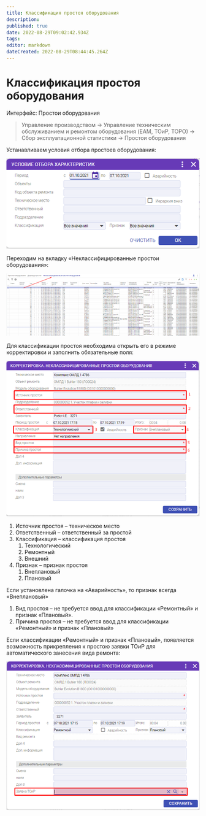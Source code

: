 ```yaml
---
title: Классификация простоя оборудования
description: 
published: true
date: 2022-08-29T09:02:42.934Z
tags: 
editor: markdown
dateCreated: 2022-08-29T08:44:45.264Z
---
```


# Классификация простоя оборудования

Интерфейс: Простои оборудования

>Управление производством → Управление техническим обслуживанием и ремонтом оборудования (EAM, ТОиР, ТОРО) → Сбор эксплуатационной статистики → Простои оборудования

Устанавливаем условия отбора простоев оборудования:

![](<../../assets/0 (59).png>)

Переходим на вкладку «Неклассифицированные простои оборудования»:

![](<../../assets/1 (18).png>)

Для классификации простоя необходима открыть его в режиме корректировки и заполнить обязательные поля:

![](<../../assets/2 (125).png>)

1. Источник простоя – техническое место
2. Ответственный – ответственный за простой
3. Классификация – классификация простоя
   1. Технологический
   2. Ремонтный
   3. Внешний
4. Признак – признак простоя
   1. Внеплановый
   2. Плановый

Если установлена галочка на «Аварийность», то признак всегда «Внеплановый»

1. Вид простоя – не требуется ввод для классификации «Ремонтный» и признак «Плановый».
2. Причина простоя – не требуется ввод для классификации «Ремонтный» и признак «Плановый»

Если классификации «Ремонтный» и признак «Плановый», появляется возможность прикрепления к простою заявки ТОиР для автоматического занесения вида ремонта:

![](<../../assets/3 (11).png>)
